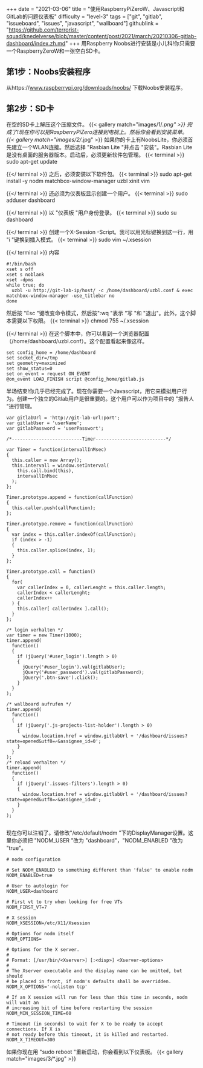 +++
date = "2021-03-06"
title = "使用RaspberryPiZeroW、Javascript和GitLab的问题仪表板"
difficulty = "level-3"
tags = ["git", "gitlab", "issueboard", "issues", "javascript", "wallboard"]
githublink = "https://github.com/terrorist-squad/knedelverse/blob/master/content/post/2021/march/20210306-gitlab-dashboard/index.zh.md"
+++
用Raspberry Noobs进行安装是小儿科!你只需要一个RaspberryZeroW和一张空白SD卡。
## 第1步：Noobs安装程序
从https://www.raspberrypi.org/downloads/noobs/ 下载Noobs安装程序。
## 第2步：SD卡
在空的SD卡上解压这个压缩文件。
{{< gallery match="images/1/*.png" >}}
完成了!现在你可以把RaspberryPiZero连接到电视上。然后你会看到安装菜单。
{{< gallery match="images/2/*.jpg" >}}
如果你的卡上有NoobsLite，你必须首先建立一个WLAN连接。然后选择 "Rasbian Lite "并点击 "安装"。Rasbian Lite是没有桌面的服务器版本。启动后，必须更新软件包管理。
{{< terminal >}}
sudo apt-get update

{{</ terminal >}}
之后，必须安装以下软件包。
{{< terminal >}}
sudo apt-get install -y nodm matchbox-window-manager uzbl xinit vim

{{</ terminal >}}
还必须为仪表板显示创建一个用户。
{{< terminal >}}
sudo adduser dashboard

{{</ terminal >}}
以 "仪表板 "用户身份登录。
{{< terminal >}}
sudo su dashboard

{{</ terminal >}}
创建一个X-Session -Script。我可以用光标键换到这一行，用 "i "键换到插入模式。
{{< terminal >}}
sudo vim ~/.xsession

{{</ terminal >}}
内容
```
#!/bin/bash 
xset s off 
xset s noblank 
xset -dpms 
while true; do 
  uzbl -u http://git-lab-ip/host/ -c /home/dashboard/uzbl.conf & exec matchbox-window-manager -use_titlebar no
done

```
然后按 "Esc "键改变命令模式，然后按":wq "表示 "写 "和 "退出"。此外，这个脚本需要以下权限。
{{< terminal >}}
chmod 755 ~/.xsession

{{</ terminal >}}
在这个脚本中，你可以看到一个浏览器配置（/home/dashboard/uzbl.conf）。这个配置看起来像这样。
```
set config_home = /home/dashboard 
set socket_dir=/tmp 
set geometry=maximized 
set show_status=0 
set on_event = request ON_EVENT 
@on_event LOAD_FINISH script @config_home/gitlab.js

```
半场结束!你几乎已经完成了。现在你需要一个Javascript，用它来模拟用户行为。创建一个独立的Gitlab用户是很重要的。这个用户可以作为项目中的 "报告人 "进行管理。
```
var gitlabUrl = 'http://git-lab-url:port';
var gitlabUser = 'userName';
var gitlabPassword = 'userPasswort';

/*--------------------------Timer--------------------------*/

var Timer = function(intervallInMsec)
{
  this.caller = new Array();
  this.intervall = window.setInterval(
    this.call.bind(this),
    intervallInMsec
  );
};

Timer.prototype.append = function(callFunction)
{
  this.caller.push(callFunction);
};

Timer.prototype.remove = function(callFunction)
{
  var index = this.caller.indexOf(callFunction);
  if (index > -1) 
  {
    this.caller.splice(index, 1);
  }
};

Timer.prototype.call = function()
{
  for(
    var callerIndex = 0, callerLenght = this.caller.length;
    callerIndex < callerLenght;
    callerIndex++
  ) {
    this.caller[ callerIndex ].call();
  }
};

/* login verhalten */
var timer = new Timer(1000);
timer.append(
  function()
  {
    if (jQuery('#user_login').length > 0)
    {
      jQuery('#user_login').val(gitlabUser);
      jQuery('#user_password').val(gitlabPassword);
      jQuery('.btn-save').click();
    }
  }
);

/* wallboard aufrufen */
timer.append(
  function()
  {
    if (jQuery('.js-projects-list-holder').length > 0)
    {
      window.location.href = window.gitlabUrl + '/dashboard/issues?state=opened&utf8=✓&assignee_id=0';
    }
  }
);
/* reload verhalten */
timer.append(
  function()
  {
    if (jQuery('.issues-filters').length > 0)
    {
      window.location.href = window.gitlabUrl + '/dashboard/issues?state=opened&utf8=✓&assignee_id=0';
    }
  }
);


```
现在你可以注销了。请修改"/etc/default/nodm "下的DisplayManager设置。这里你必须把 "NODM_USER "改为 "dashboard"，"NODM_ENABLED "改为 "true"。
```
# nodm configuration

# Set NODM_ENABLED to something different than 'false' to enable nodm
NODM_ENABLED=true

# User to autologin for
NODM_USER=dashboard

# First vt to try when looking for free VTs
NODM_FIRST_VT=7

# X session
NODM_XSESSION=/etc/X11/Xsession

# Options for nodm itself
NODM_OPTIONS=

# Options for the X server.
#
# Format: [/usr/bin/<Xserver>] [:<disp>] <Xserver-options>
#
# The Xserver executable and the display name can be omitted, but should
# be placed in front, if nodm's defaults shall be overridden.
NODM_X_OPTIONS='-nolisten tcp'

# If an X session will run for less than this time in seconds, nodm will wait an
# increasing bit of time before restarting the session
NODM_MIN_SESSION_TIME=60

# Timeout (in seconds) to wait for X to be ready to accept connections. If X is
# not ready before this timeout, it is killed and restarted.
NODM_X_TIMEOUT=300

```
如果你现在用 "sudo reboot "重新启动，你会看到以下仪表板。
{{< gallery match="images/3/*.jpg" >}}

